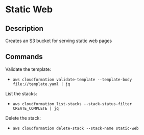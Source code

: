 
# Static Web 

## Description
Creates an S3 bucket for serving static web pages


## Commands


Validate the template:
- `aws cloudformation validate-template --template-body file://template.yaml | jq`

List the stacks:
- `aws cloudformation list-stacks --stack-status-filter CREATE_COMPLETE | jq`

Delete the stack:
- `aws cloudformation delete-stack --stack-name static-web`